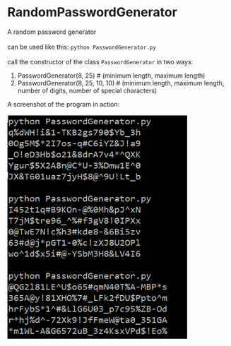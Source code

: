 # RandomPasswordGenerator
A random password generator 
<br><br>
can be used like this: `python PasswordGenerator.py`
<br><br>
call the constructor of the class `PasswordGenerator` in two ways:
  1. PasswordGenerator(8, 25) # (minimum length, maximum length)<br>
  2. PasswordGenerator(8, 25, 10, 10) # (minimum length, maximum length, number of digits, number of special characters)

A screenshot of the program in action:
<br>
<br>
![Program in progress](https://github.com/kingmak/RandomPasswordGenerator/raw/master/screenshot.PNG)

